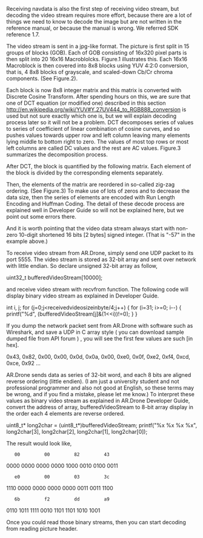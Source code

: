 Receiving navdata is also the first step of receiving video stream, but decoding the video stream requires more effort, because there are a lot of things we need to know to decode the image but are not written in the reference manual, or because the manual is wrong. We referred SDK reference 1.7.

The video stream is sent in a jpg-like format. The picture is first split in 15 groups of blocks (GOB). Each of GOB consisting of 16x320 pixel parts is then split into 20 16x16 Macroblolcks. Figure.1 illustrates this. Each 16x16 Macroblock is then covered into 8x8 blocks using YUV 4:2:0 conversion, that is, 4 8x8 blocks of grayscale, and scaled-down Cb/Cr chroma components. (See Figure.2).



Each block is now 8x8 integer matrix and this matrix is converted with Discrete Cosine Transform. After spending hours on this, we are sure that one of  DCT equation (or modified one) described in this section http://en.wikipedia.org/wiki/YUV#Y.27UV444_to_RGB888_conversion is used but not sure exactly which one is, but we will explain decoding process later so it will not be a problem. DCT decomposes series of values to series of coefficient of linear combination of cosine curves, and so pushes values towards upper row and left column leaving many elements lying middle to bottom right to zero. The values of most top rows or most left columns are called DC values and the rest are AC values. Figure.3 summarizes the decomposition process.

After DCT, the block is quantified by the following matrix. Each element of the block is divided by the corresponding elements separately.

Then, the elements of the matrix are reordered in so-called zig-zag ordering. (See Figure.3) To make use of lots of zeros and to decrease the data size, then the series of elements are encoded with Run Length Encoding and Huffman Coding. The detail of these decode process are explained well in Developer Guide so will not be explained here, but we point out some errors there.


And it is worth pointing that the video data stream always start with non-zero 10-digit shortened 16 bits [2 bytes] signed integer. (That is "-57" in the example above.)

To receive video stream from AR.Drone, simply send one UDP packet to its port 5555. The video stream is stored as 32-bit array and sent over network with little endian. So declare unsigned 32-bit array as follow,

uint32_t bufferedVideoStream[10000];

and receive video stream with recvfrom function. The following code will display binary video stream as explained in Developer Guide.

int i, j;
for (j=0;j<receivedvideosizeinbyte/4;j++) {
  for (i=31; i>=0; i--) {
    printf("%d", (bufferedVideoStream[j]&(1<<i))!=0);
  }
}

If you dump the network packet sent from AR.Drone with software such as Wireshark, and save a UDP in C array style ( you can download sample dumped file from API forum ) , you will see the first few values are such [in hex].

0x43, 0x82, 0x00, 0x00, 0x0d, 0x0a, 0x00, 0xe0, 0x0f, 0xe2, 0xf4, 0xcd, 0xce, 0x92 ...

AR.Drone sends data as series of 32-bit word, and each 8 bits are aligned reverse ordering (little endien). (I am just a university student and not professional programmer and also not good at English, so these terms may be wrong, and if you find a mistake, please let me know.)
To interpret these values as binary video stream as explained in AR.Drone Developer Guide, convert the address of array, bufferedVideoStream to 8-bit array display in the order each 4 elements are reverse ordered.

uint8_t* long2char = (uint8_t*)bufferedVideoStream;
printf("%x %x %x %x", long2char[3], long2char[2], long2char[1], long2char[0]);


The result would look like, 


       00         00         82         43
0000 0000  0000 0000  1000 0010  0100 0011


       e0         00         03         3c
1110 0000  0000 0000  0000 0011  0011 1100

       6b         f2         dd         a9
0110 1011  1111 0010  1101 1101  1010 1001

Once you could read those binary streams, then you can start decoding from reading picture header.
